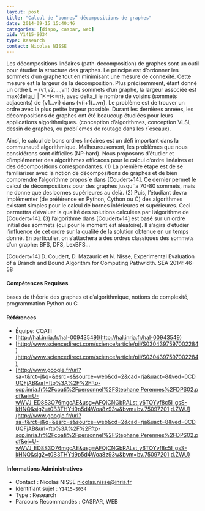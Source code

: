 ```yaml
---
layout: post
title: "Calcul de “bonnes” décompositions de graphes"
date: 2014-09-15 15:40:46
categories: [dispo, caspar, web]
pid: Y1415-S034
type: Research
contact: Nicolas NISSE
---
```

       
Les décompositions linéaires (path-decomposition) de graphes sont un outil pour étudier la structure des graphes. Le principe est d’ordonner les sommets d’un graphe tout en minimisant une mesure de connexité. Cette mesure est la largeur de la décomposition. Plus précisemment, étant donné un ordre L = (v1,v2,...,vn) des sommets d’un graphe, la largeur associée est max{delta_i | 1<=i<=n}, avec delta_i le nombre de voisins (sommets adjacents) de {v1...vi} dans {v(i+1)...vn}. Le problème est de trouver un ordre avec la plus petite largeur possible.
Durant les dernières années, les décompositions de graphes ont été beaucoup étudiées pour leurs applications algorithmiques. (conception d’algorithmes, conception VLSI, dessin de
graphes, ou probl`emes de routage dans les r´eseaux).

Ainsi, le calcul de bons ordres linéaires est un défi important dans la communauté algorithmique. Malheureusement, les problèmes que nous considérons sont difficiles (NP-hard). Nous proposons d’étudier et d’implémenter des algorithmes efficaces pour le calcul d’ordre linéaires et des décompositions correspondantes. (1) La première étape est de se familiariser avec la notion de décompositions de graphes et de bien comprendre l’algorithme propos´e dans [Coudert+14]. Ce dernier permet le calcul de décompositions pour des graphes jusqu’`a 70-80 sommets, mais ne donne que des bornes supérieures au delà. (2) Puis, l’étudiant devra implémenter (de préférence en Python, Cython ou C) des algorithmes existant simples pour le calcul de bornes inférieures et supérieures. Ceci permettra d’évaluer la qualité des solutions calculées par l’algorithme de [Coudert+14]. (3) l’algorithme dans [Coudert+14] est basé sur un ordre initial des sommets (qui pour le moment est aléatoire). Il s’agira d’étudier l’influence de cet ordre sur la qualité de la solution obtenue en un temps donné. En particulier, on s’attachera à des ordres classiques des sommets d’un graphe: BFS, DFS, LexBFS...

[Coudert+14] D. Coudert, D. Mazauric et N. Nisse, Experimental Evaluation of a Branch and Bound
Algorithm for Computing Pathwidth. SEA 2014: 46-58

#### Compétences Requises
bases de théorie des graphes et d’algorithmique, notions de complexité, programmation Python ou C


#### Références

  * Équipe: COATI
  * [http://hal.inria.fr/hal-00943549](http://hal.inria.fr/hal-00943549)
  * [http://www.sciencedirect.com/science/article/pii/S0304397597002284](http://www.sciencedirect.com/science/article/pii/S0304397597002284)
  * [http://www.google.fr/url?sa=t&rct=j&q=&esrc=s&source=web&cd=2&cad=rja&uact=8&ved=0CDUQFjAB&url=ftp%3A%2F%2Fftp-sop.inria.fr%2Fcoati%2Fpersonnel%2FStephane.Perennes%2FDPS02.pdf&ei=U-wWVJ_ED8S3O76mgcAE&usg=AFQjCNGbRALst_y6TOYvf8c5I_gsS-kHNQ&sig2=t0B3THYti9p5d4Woa8z93w&bvm=bv.75097201,d.ZWU](http://www.google.fr/url?sa=t&rct=j&q=&esrc=s&source=web&cd=2&cad=rja&uact=8&ved=0CDUQFjAB&url=ftp%3A%2F%2Fftp-sop.inria.fr%2Fcoati%2Fpersonnel%2FStephane.Perennes%2FDPS02.pdf&ei=U-wWVJ_ED8S3O76mgcAE&usg=AFQjCNGbRALst_y6TOYvf8c5I_gsS-kHNQ&sig2=t0B3THYti9p5d4Woa8z93w&bvm=bv.75097201,d.ZWU)

#### Informations Administratives
  * Contact : Nicolas NISSE <nicolas.nisse@inria.fr>
  * Identifiant sujet : `Y1415-S034`
  * Type : Research
  * Parcours Recommandés : CASPAR, WEB
     